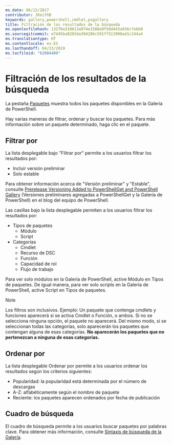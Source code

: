 ```yaml
---
ms.date: 06/12/2017
contributor: JKeithB
keywords: gallery,powershell,cmdlet,psgallery
title: Filtración de los resultados de la búsqueda
ms.openlocfilehash: 13270a310613a974e1588a9f56d443a936cfebb8
ms.sourcegitcommit: e7445ba8203da304286c591ff513900ad1c244a4
ms.translationtype: HT
ms.contentlocale: es-ES
ms.lasthandoff: 04/23/2019
ms.locfileid: "62084409"
---
```

# <a name="filtering-search-results"></a>Filtración de los resultados de la búsqueda

La pestaña [Paquetes](https://www.powershellgallery.com/packages) muestra todos los paquetes disponibles en la Galería de PowerShell.

Hay varias maneras de filtrar, ordenar y buscar los paquetes.
Para más información sobre un paquete determinado, haga clic en el paquete.

## <a name="filter-by"></a>Filtrar por

La lista desplegable bajo "Filtrar por" permite a los usuarios filtrar los resultados por:
- Incluir versión preliminar
- Solo estable

Para obtener información acerca de "Versión preliminar" y "Estable", consulte [Prerelease Versioning Added to PowerShellGet and PowerShell Gallery](https://blogs.msdn.microsoft.com/powershell/2017/12/05/prerelease-versioning-added-to-powershellget-and-powershell-gallery/) (Versiones preliminares agregadas a PowerShellGet y la Galería de PowerShell) en el blog del equipo de PowerShell.

Las casillas bajo la lista desplegable permiten a los usuarios filtrar los resultados por:
- Tipos de paquetes
  - Módulo
  - Script
- Categorías
  - Cmdlet
  - Recurso de DSC
  - Función
  - Capacidad de rol
  - Flujo de trabajo

Para ver solo módulos en la Galería de PowerShell, active Módulo en Tipos de paquetes.
De igual manera, para ver solo scripts en la Galería de PowerShell, active Script en Tipos de paquetes.

> [!NOTE]
> Los filtros son inclusivos.
> Ejemplo: Un paquete que contenga cmdlets y funciones aparecerá si se activa Cmdlet o Función, o ambos.
> Si no se selecciona ninguna opción, el paquete no aparecerá.
> Del mismo modo, si se seleccionan todas las categorías, solo aparecerán los paquetes que contengan alguna de esas categorías.
> **No aparecerán los paquetes que no pertenezcan a ninguna de esas categorías.**

## <a name="sort-by"></a>Ordenar por

La lista desplegable Ordenar por permite a los usuarios ordenar los resultados según los criterios siguientes:
- Popularidad: la popularidad está determinada por el número de descargas
- A-Z: alfabéticamente según el nombre de paquete
- Reciente: los paquetes aparecen ordenados por fecha de publicación

## <a name="search-box"></a>Cuadro de búsqueda

El cuadro de búsqueda permite a los usuarios buscar paquetes por palabras clave.
Para obtener más información, consulte [Sintaxis de búsqueda de la Galería](search-syntax.md).
